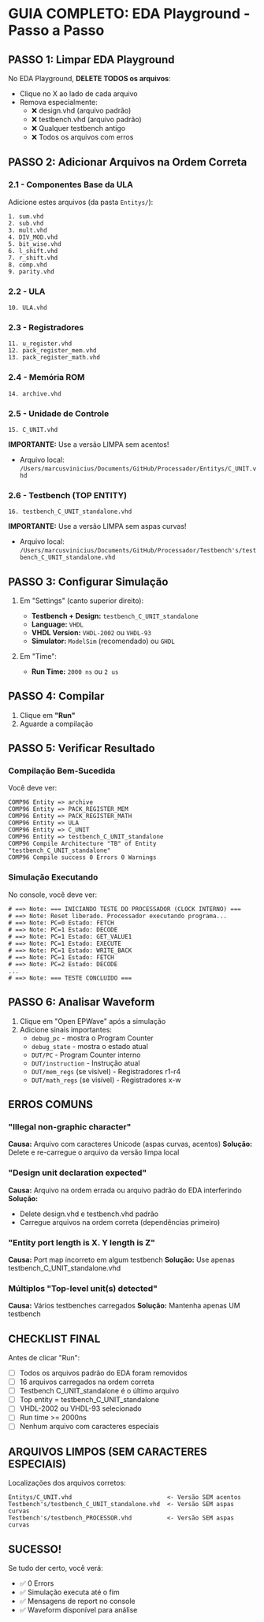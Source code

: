 # GUIA COMPLETO: EDA Playground - Passo a Passo

## PASSO 1: Limpar EDA Playground

No EDA Playground, **DELETE TODOS os arquivos**:
- Clique no X ao lado de cada arquivo
- Remova especialmente:
  - ❌ design.vhd (arquivo padrão)
  - ❌ testbench.vhd (arquivo padrão)
  - ❌ Qualquer testbench antigo
  - ❌ Todos os arquivos com erros

## PASSO 2: Adicionar Arquivos na Ordem Correta

### 2.1 - Componentes Base da ULA

Adicione estes arquivos (da pasta `Entitys/`):

```
1. sum.vhd
2. sub.vhd
3. mult.vhd
4. DIV_MOD.vhd
5. bit_wise.vhd
6. l_shift.vhd
7. r_shift.vhd
8. comp.vhd
9. parity.vhd
```

### 2.2 - ULA

```
10. ULA.vhd
```

### 2.3 - Registradores

```
11. u_register.vhd
12. pack_register_mem.vhd
13. pack_register_math.vhd
```

### 2.4 - Memória ROM

```
14. archive.vhd
```

### 2.5 - Unidade de Controle

```
15. C_UNIT.vhd
```

**IMPORTANTE:** Use a versão LIMPA sem acentos!
- Arquivo local: `/Users/marcusvinicius/Documents/GitHub/Processador/Entitys/C_UNIT.vhd`

### 2.6 - Testbench (TOP ENTITY)

```
16. testbench_C_UNIT_standalone.vhd
```

**IMPORTANTE:** Use a versão LIMPA sem aspas curvas!
- Arquivo local: `/Users/marcusvinicius/Documents/GitHub/Processador/Testbench's/testbench_C_UNIT_standalone.vhd`

## PASSO 3: Configurar Simulação

1. Em "Settings" (canto superior direito):
   - **Testbench + Design:** `testbench_C_UNIT_standalone`
   - **Language:** `VHDL`
   - **VHDL Version:** `VHDL-2002` ou `VHDL-93`
   - **Simulator:** `ModelSim` (recomendado) ou `GHDL`

2. Em "Time":
   - **Run Time:** `2000 ns` ou `2 us`

## PASSO 4: Compilar

1. Clique em **"Run"**
2. Aguarde a compilação

## PASSO 5: Verificar Resultado

### Compilação Bem-Sucedida

Você deve ver:
```
COMP96 Entity => archive
COMP96 Entity => PACK_REGISTER_MEM
COMP96 Entity => PACK_REGISTER_MATH
COMP96 Entity => ULA
COMP96 Entity => C_UNIT
COMP96 Entity => testbench_C_UNIT_standalone
COMP96 Compile Architecture "TB" of Entity "testbench_C_UNIT_standalone"
COMP96 Compile success 0 Errors 0 Warnings
```

### Simulação Executando

No console, você deve ver:
```
# ==> Note: === INICIANDO TESTE DO PROCESSADOR (CLOCK INTERNO) ===
# ==> Note: Reset liberado. Processador executando programa...
# ==> Note: PC=0 Estado: FETCH
# ==> Note: PC=1 Estado: DECODE
# ==> Note: PC=1 Estado: GET_VALUE1
# ==> Note: PC=1 Estado: EXECUTE
# ==> Note: PC=1 Estado: WRITE_BACK
# ==> Note: PC=1 Estado: FETCH
# ==> Note: PC=2 Estado: DECODE
...
# ==> Note: === TESTE CONCLUIDO ===
```

## PASSO 6: Analisar Waveform

1. Clique em "Open EPWave" após a simulação
2. Adicione sinais importantes:
   - `debug_pc` - mostra o Program Counter
   - `debug_state` - mostra o estado atual
   - `DUT/PC` - Program Counter interno
   - `DUT/instruction` - Instrução atual
   - `DUT/mem_regs` (se visível) - Registradores r1-r4
   - `DUT/math_regs` (se visível) - Registradores x-w

## ERROS COMUNS

### "Illegal non-graphic character"
**Causa:** Arquivo com caracteres Unicode (aspas curvas, acentos)
**Solução:** Delete e re-carregue o arquivo da versão limpa local

### "Design unit declaration expected"
**Causa:** Arquivo na ordem errada ou arquivo padrão do EDA interferindo
**Solução:** 
- Delete design.vhd e testbench.vhd padrão
- Carregue arquivos na ordem correta (dependências primeiro)

### "Entity port length is X. Y length is Z"
**Causa:** Port map incorreto em algum testbench
**Solução:** Use apenas testbench_C_UNIT_standalone.vhd

### Múltiplos "Top-level unit(s) detected"
**Causa:** Vários testbenches carregados
**Solução:** Mantenha apenas UM testbench

## CHECKLIST FINAL

Antes de clicar "Run":
- [ ] Todos os arquivos padrão do EDA foram removidos
- [ ] 16 arquivos carregados na ordem correta
- [ ] Testbench C_UNIT_standalone é o último arquivo
- [ ] Top entity = testbench_C_UNIT_standalone
- [ ] VHDL-2002 ou VHDL-93 selecionado
- [ ] Run time >= 2000ns
- [ ] Nenhum arquivo com caracteres especiais

## ARQUIVOS LIMPOS (SEM CARACTERES ESPECIAIS)

Localizações dos arquivos corretos:
```
Entitys/C_UNIT.vhd                           <- Versão SEM acentos
Testbench's/testbench_C_UNIT_standalone.vhd  <- Versão SEM aspas curvas
Testbench's/testbench_PROCESSOR.vhd          <- Versão SEM aspas curvas
```

## SUCESSO!

Se tudo der certo, você verá:
- ✅ 0 Errors
- ✅ Simulação executa até o fim
- ✅ Mensagens de report no console
- ✅ Waveform disponível para análise
